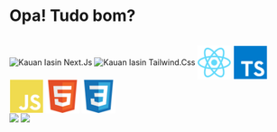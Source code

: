 # Opa! Tudo bom?

<div style="display: inline_block">  
  <br/>
  <img align="center" alt="Kauan Iasin Next.Js" height="60" width="60" src="https://cdn.jsdelivr.net/gh/devicons/devicon@latest/icons/nextjs/nextjs-plain.svg" />        
  <img align="center" alt="Kauan Iasin Tailwind.Css" height="60" width="60" src="https://cdn.jsdelivr.net/gh/devicons/devicon@latest/icons/tailwindcss/tailwindcss-original.svg" />
  <img align="center" alt="Kauan Iasin React" height="60" width="60" src="https://raw.githubusercontent.com/devicons/devicon/master/icons/react/react-original.svg">
  <img align="center" alt="Kauan Iasin TypeScript" height="60" width="60" src="https://raw.githubusercontent.com/devicons/devicon/master/icons/typescript/typescript-plain.svg">
  <img align="center" alt="Kauan Iasin Javascript" height="60" width="60" src="https://raw.githubusercontent.com/devicons/devicon/master/icons/javascript/javascript-plain.svg">
  <img align="center" alt="Kauan Iasin HTML" height="60" width="60" src="https://raw.githubusercontent.com/devicons/devicon/master/icons/html5/html5-original.svg">
  <img align="center" alt="Kauan Iasin Css" height="60" width="60" src="https://raw.githubusercontent.com/devicons/devicon/master/icons/css3/css3-original.svg">
</div>
<div>
  <img height="250rem" src="https://github-readme-stats.vercel.app/api/top-langs/?username=anuraghazra&size_weight=0.5&count_weight=0.5&theme=chartreuse-dark"/>
  <img height="250rem" src="https://github-readme-stats.vercel.app/api?username=srkain&show_icons=true&theme=chartreuse-dark"/>
</div>
